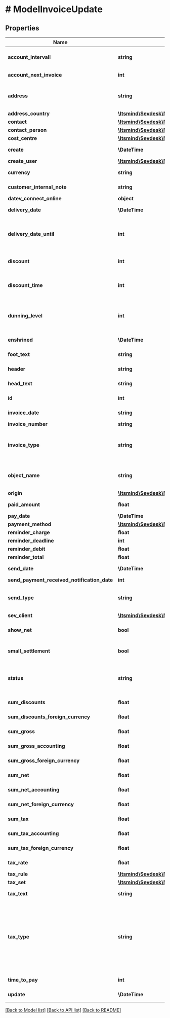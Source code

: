 # # ModelInvoiceUpdate

## Properties

Name | Type | Description | Notes
------------ | ------------- | ------------- | -------------
**account_intervall** | **string** | The interval in which recurring invoices are due as ISO-8601 duration.&lt;br&gt;       Necessary attribute for all recurring invoices. | [optional]
**account_next_invoice** | **int** | Timestamp when the next invoice will be generated by this recurring invoice. | [optional]
**address** | **string** | Complete address of the recipient including name, street, city, zip and country.       * Line breaks can be used and will be displayed on the invoice pdf. | [optional]
**address_country** | [**\Itsmind\Sevdesk\Model\ModelCreditNoteAddressCountry**](ModelCreditNoteAddressCountry.md) |  | [optional]
**contact** | [**\Itsmind\Sevdesk\Model\ModelInvoiceUpdateContact**](ModelInvoiceUpdateContact.md) |  | [optional]
**contact_person** | [**\Itsmind\Sevdesk\Model\ModelInvoiceContactPerson**](ModelInvoiceContactPerson.md) |  | [optional]
**cost_centre** | [**\Itsmind\Sevdesk\Model\ModelInvoiceUpdateCostCentre**](ModelInvoiceUpdateCostCentre.md) |  | [optional]
**create** | **\DateTime** | Date of invoice creation | [optional] [readonly]
**create_user** | [**\Itsmind\Sevdesk\Model\ModelCreditNoteCreateUser**](ModelCreditNoteCreateUser.md) |  | [optional]
**currency** | **string** | Currency used in the invoice. Needs to be currency code according to ISO-4217 | [optional]
**customer_internal_note** | **string** | Internal note of the customer. Contains data entered into field &#39;Referenz/Bestellnummer&#39; | [optional]
**datev_connect_online** | **object** | Internal attribute | [optional]
**delivery_date** | **\DateTime** | Timestamp. This can also be a date range if you also use the attribute deliveryDateUntil | [optional]
**delivery_date_until** | **int** | If the delivery date should be a time range, another timestamp can be provided in this attribute       * to define a range from timestamp used in deliveryDate attribute to the timestamp used here. | [optional]
**discount** | **int** | If you want to give a discount, define the percentage here. Otherwise provide zero as value | [optional]
**discount_time** | **int** | If a value other than zero is used for the discount attribute,      you need to specify the amount of days for which the discount is granted. | [optional]
**dunning_level** | **int** | Defines how many reminders have already been sent for the invoice.      Starts with 1 (Payment reminder) and should be incremented by one every time another reminder is sent. | [optional]
**enshrined** | **\DateTime** | Defines if and when invoice was enshrined. Enshrined invoices can not be manipulated. | [optional]
**foot_text** | **string** | Certain html tags can be used here to format your text | [optional]
**header** | **string** | Normally consist of prefix plus the invoice number | [optional]
**head_text** | **string** | Certain html tags can be used here to format your text | [optional]
**id** | **int** | The invoice id | [optional] [readonly]
**invoice_date** | **string** | Needs to be provided as timestamp or dd.mm.yyyy | [optional]
**invoice_number** | **string** | The invoice number | [optional]
**invoice_type** | **string** | Type of the invoice. For more information on the different types, check       &lt;a href&#x3D;&#39;https://api.sevdesk.de/#section/Types-and-status-of-invoices&#39;&gt;this&lt;/a&gt; section | [optional]
**object_name** | **string** | The invoice object name | [optional] [readonly] [default to 'Invoice']
**origin** | [**\Itsmind\Sevdesk\Model\ModelInvoiceUpdateOrigin**](ModelInvoiceUpdateOrigin.md) |  | [optional]
**paid_amount** | **float** | Amount which has already been paid for this invoice by the customer | [optional] [readonly]
**pay_date** | **\DateTime** | Needs to be timestamp or dd.mm.yyyy | [optional]
**payment_method** | [**\Itsmind\Sevdesk\Model\ModelInvoiceUpdatePaymentMethod**](ModelInvoiceUpdatePaymentMethod.md) |  | [optional]
**reminder_charge** | **float** | The additional reminder charge | [optional]
**reminder_deadline** | **int** | Deadline of the reminder as timestamp | [optional]
**reminder_debit** | **float** | Debit of the reminder | [optional]
**reminder_total** | **float** | Total reminder amount | [optional]
**send_date** | **\DateTime** | The date the invoice was sent to the customer | [optional]
**send_payment_received_notification_date** | **int** | Internal attribute | [optional]
**send_type** | **string** | Type which was used to send the invoice. IMPORTANT: Please refer to the invoice section of the       *     API-Overview to understand how this attribute can be used before using it! | [optional]
**sev_client** | [**\Itsmind\Sevdesk\Model\ModelInvoiceSevClient**](ModelInvoiceSevClient.md) |  | [optional]
**show_net** | **bool** | If true, the net amount of each position will be shown on the invoice. Otherwise gross amount | [optional]
**small_settlement** | **bool** | Defines if the client uses the small settlement scheme.      If yes, the invoice must not contain any vat | [optional]
**status** | **string** | Please have a look in our       &lt;a href&#x3D;&#39;https://api.sevdesk.de/#section/Types-and-status-of-invoices&#39;&gt;Types and status of invoice&lt;/a&gt;       to see what the different status codes mean | [optional]
**sum_discounts** | **float** | Sum of all discounts in the invoice | [optional] [readonly]
**sum_discounts_foreign_currency** | **float** | Discounts sum of the invoice in the foreign currency | [optional] [readonly]
**sum_gross** | **float** | Gross sum of the invoice | [optional] [readonly]
**sum_gross_accounting** | **float** | Gross accounting sum of the invoice. Is usually the same as sumGross | [optional] [readonly]
**sum_gross_foreign_currency** | **float** | Gross sum of the invoice in the foreign currency | [optional] [readonly]
**sum_net** | **float** | Net sum of the invoice | [optional] [readonly]
**sum_net_accounting** | **float** | Net accounting sum of the invoice. Is usually the same as sumNet | [optional] [readonly]
**sum_net_foreign_currency** | **float** | Net sum of the invoice in the foreign currency | [optional] [readonly]
**sum_tax** | **float** | Tax sum of the invoice | [optional] [readonly]
**sum_tax_accounting** | **float** | Tax accounting sum of the invoice. Is usually the same as sumTax | [optional] [readonly]
**sum_tax_foreign_currency** | **float** | Tax sum of the invoice in the foreign currency | [optional] [readonly]
**tax_rate** | **float** | This is not used anymore. Use the taxRate of the individual positions instead. | [optional] [readonly]
**tax_rule** | [**\Itsmind\Sevdesk\Model\ModelInvoiceTaxRule**](ModelInvoiceTaxRule.md) |  | [optional]
**tax_set** | [**\Itsmind\Sevdesk\Model\ModelInvoiceUpdateTaxSet**](ModelInvoiceUpdateTaxSet.md) |  | [optional]
**tax_text** | **string** | A common tax text would be &#39;Umsatzsteuer 19%&#39; | [optional]
**tax_type** | **string** | **Use this in sevdesk-Update 1.0 (instead of taxRule).**  Tax type of the invoice. There are four tax types: 1. default - Umsatzsteuer ausweisen 2. eu - Steuerfreie innergemeinschaftliche Lieferung (Europäische Union) 3. noteu - Steuerschuldnerschaft des Leistungsempfängers (außerhalb EU, z. B. Schweiz) 4. custom - Using custom tax set 5. ss - Kleinunternehmer Tax rates are heavily connected to the tax type used. | [optional]
**time_to_pay** | **int** | The time the customer has to pay the invoice in days | [optional]
**update** | **\DateTime** | Date of last invoice update | [optional] [readonly]

[[Back to Model list]](../../README.md#models) [[Back to API list]](../../README.md#endpoints) [[Back to README]](../../README.md)
